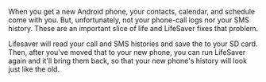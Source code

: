 When you get a new Android phone, your contacts, calendar, and schedule come with you.  But, unfortunately, not your phone-call logs nor your SMS history.  These are an important slice of life and LifeSaver fixes that problem.

Lifesaver will read your call and SMS histories and save the to your SD card.  Then, after you've moved that to your new phone, you can run LifeSaver again and it'll bring them back, so that your new phone's history will look just like the old.